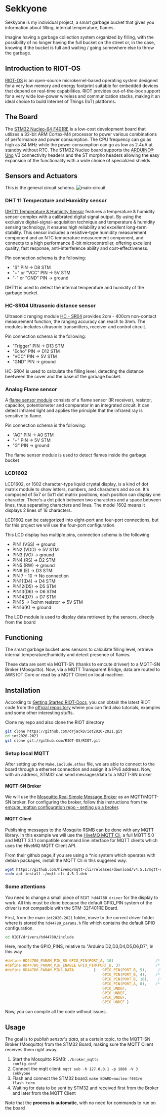 # Sekkyone
Sekkyone is my individual project, a smart garbage bucket that gives you information about filling, internal temperature, flames.

Imagine having a garbage collection system organized by filling, with the possibility of no longer having the full bucket on the street or, in the case, knowing if the bucket is full and waiting / going somewhere else to throw the garbage.

## Introduction to RIOT-OS
[RIOT-OS](https://riot-os.org/) is an open-source microkernel-based operating system designed for a very low memory and energy footprint suitable for embedded devices that depend on real-time capabilities. RIOT provides out-of-the-box support for a very wide low-power wireless and communication stacks, making it an ideal choice to build Internet of Things (IoT) platforms.

## The Board
The [STM32 Nucleo-64 F401RE](https://www.st.com/en/evaluation-tools/nucleo-f401re.html) is a low-cost development board that utilizes a 32-bit ARM Cortex-M4 processor to power various combinations of performance and power consumption. The CPU frequency can go as high as 84 MHz while the power consumption can go as low as 2.4uA at standby without RTC. The STM32 Nucleo board supports the [ARDUINO® Uno](https://en.wikipedia.org/wiki/Arduino_Uno) V3 connectivity headers and the ST morpho headers allowing the easy expansion of the functionality with a wide choice of specialized shields.

## Sensors and Actuators
This is the general circuit schema.
![main-circuit](./images/Main-circuit_bb.png)

### DHT 11 Temperature and Humidity sensor
[DHT11 Temperature & Humidity Sensor](https://www.mouser.com/datasheet/2/758/DHT11-Technical-Data-Sheet-Translated-Version-1143054.pdf) features a temperature & humidity sensor
complex with a calibrated digital signal output. By using the exclusive digital-signal-acquisition technique and temperature & humidity sensing technology, it ensures high reliability and excellent long-term stability. This sensor includes a resistive-type humidity measurement component and an NTC temperature measurement component, and connects to a high performance 8-bit microcontroller, offering excellent quality, fast response, anti-interference ability and cost-effectiveness.

Pin connection schema is the following:
* "S" PIN -> D8 STM
* "+" or "VCC" PIN -> 5V STM
* "-" or "GND" PIN -> ground

DHT11 is used to detect the internal temperature and humidity of the garbage bucket.

### HC-SR04 Ultrasonic distance sensor
Ultrasonic ranging module [HC - SR04](https://cdn.sparkfun.com/datasheets/Sensors/Proximity/HCSR04.pdf) provides 2cm - 400cm non-contact
measurement function, the ranging accuracy can reach to 3mm. The modules
includes ultrasonic transmitters, receiver and control circuit.

Pin connection schema is the following:
* "Trigger" PIN -> D13 STM
* "Echo" PIN -> D12 STM
* "VCC" PIN -> 5V STM
* "GND" PIN -> ground

HC-SR04 is used to calculate the filling level, detecting the distance beetween the cover and the base of the garbage bucket.

### Analog Flame sensor
A [flame sensor module](http://wiki.sunfounder.cc/index.php?title=Flame_Sensor_Module) consists of a flame sensor (IR receiver), resistor, capacitor, potentiometer and comparator in an integrated circuit. It can detect infrared light and applies the principle that the infrared ray is sensitive to flame.

Pin connection schema is the following:
* "AO" PIN -> A0 STM
* "+" PIN -> 5V STM
* "G" PIN -> ground

The flame sensor module is used to detect flames inside the garbage bucket

### LCD1602
LCD1602, or 1602 character-type liquid crystal display, is a kind of dot matrix module to show letters, numbers, and characters and so on. It's composed of 5x7 or 5x11 dot matrix positions; each position can display one character. There's a dot pitch between two characters and a space between lines, thus separating characters and lines. The model 1602 means it displays 2 lines of 16 characters.

LCD1602 can be categorized into eight-port and four-port connections, but for this project we will use the four-port configuration.

This LCD display has multiple pins, connection schema is the following:
* PIN1 (VSS) -> ground
* PIN2 (VDD) -> 5V STM
* PIN3 (VO) -> ground
* PIN4 (RS) -> D2 STM
* PIN5 (RW) -> ground
* PIN6 (E) -> D3 STM
* PIN 7 - 10 -> No connection
* PIN11(D4) -> D4 STM
* PIN12(D5) -> D5 STM
* PIN13(D6) -> D6 STM
* PIN14(D7) -> D7 STM
* PIN15 -> 1kohm resistor -> 5V STM
* PIN16(K) -> ground 

The LCD module is used to display data retrieved by the sensors, directly from the board


## Functioning
The smart garbage bucket uses sensors to calculate filling level, retrieve internal temperature/humidity and detect presence of flames.

These data are sent via MQTT-SN (thanks to emcute driveer) to a MQTT-SN Broker (Mosquitto). Now, via a MQTT Transparent Bridge, data are routed to AWS IOT Core or read by a MQTT Client on local machine.

## Installation
According to [Getting Started RIOT-Docs](https://doc.riot-os.org/getting-started.html), you can obtain the latest RIOT code from the [official repository](https://github.com/RIOT-OS/) where you can find also tutorials, examples and some other interesting stuffs.

Clone my repo and also clone the RIOT directory
```bash
git clone https://github.com/drjack0/iot2020-2021.git
cd iot2020-2021
git clone git://github.com/RIOT-OS/RIOT.git
```
### Setup local MQTT
After setting up the <code>Make.include.ethos</code> file, we are able to connect to the board through a ethernet connection and assign it a IPv6 address.
Now, with an address, STM32 can send messages/data to a MQTT-SN broker

#### MQTT-SN Broker
We will use the [Mosquitto Real Simple Message Broker](https://github.com/eclipse/mosquitto.rsmb) as an MQTT/MQTT-SN broker. For configuring the broker, follow this instructions from the [emcute_mqttsn configuration repo - setting up a broker](https://github.com/RIOT-OS/RIOT/tree/master/examples/emcute_mqttsn).

#### MQTT Client
Publishing messages to the Mosquito RSMB can be done with any MQTT library. In this example we will use the [HiveMQ MQTT Cli](https://hivemq.github.io/mqtt-cli/), a full MQTT 5.0 and MQTT 3.1.1 compatible command line interface for MQTT clients which uses the HiveMQ MQTT Client API.

From their github page,if you are using a *nix system which operates with debian packages, install the MQTT Cli in this suggered way.
```bash
wget https://github.com/hivemq/mqtt-cli/releases/download/v4.5.1/mqtt-cli-4.5.1.deb
sudo apt install ./mqtt-cli-4.5.1.deb
```

### Some attentions
You need to change a small piece of <code>RIOT hd44780 driver</code> for the display to work.
All this must be done because the default GPIO_PIN system of the driver is not compatible with the STM-32F401RE Board.

First, from the main <code>iot2020-2021</code> folder, move to the correct driver folder where is stored the <code>hd44780_params.h</code> file which contains the default GPIO configuration.
```bash
cd RIOT/drivers/hd44780/include
```
Here, modify the GPIO_PINS, relative to "Arduino D2,D3,D4,D5,D6,D7", in this way
```c
#define HD44780_PARAM_PIN_RS GPIO_PIN(PORT_A, 10)                   /* Arduino D2 */
#define HD44780_PARAM_PIN_ENABLE GPIO_PIN(PORT_B, 3)                /* Arduino D3 */
#define HD44780_PARAM_PINS_DATA         {   GPIO_PIN(PORT_B, 5),     /* Arduino D4 */  \
                                            GPIO_PIN(PORT_B, 4),    /* Arduino D5 */  \
                                            GPIO_PIN(PORT_B, 10),    /* Arduino D6 */  \
                                            GPIO_PIN(PORT_A, 8),    /* Arduino D7 */  \
                                            GPIO_UNDEF,                           \
                                            GPIO_UNDEF,                           \
                                            GPIO_UNDEF,                           \
                                            GPIO_UNDEF }
```

Now, you can compile all the code without issues.

## Usage

The goal is to *publish sensor's data*, at a certain topic, to the MQTT-SN Broker (Mosquitto) from the STM32 Board, making sure the MQTT Client receives them right away.

1. Start the Mosquitto RSMB: <code>./broker_mqtts config.conf</code>
2. Connect the mqtt client: <code>mqtt sub -h 127.0.0.1 -p 1886 -V 3 sekkyone</code>
3. Flash and connect the STM32 board: <code>make BOARD=nucleo-f401re flash term</code>
4. Waiting for data to be sent by STM32 and received first from the Broker and later from the MQTT Client

Note that the **process is automatic**, with no need for commands to run on the board

